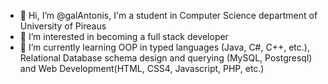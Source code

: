 - 👋 Hi, I’m @galAntonis, I'm a student in Computer Science department of University of Pireaus 
- 👀 I’m interested in becoming a full stack developer
- 🌱 I’m currently learning OOP in typed languages (Java, C#, C++, etc.), Relational Database schema design and querying (MySQL, Postgresql) 
      and Web Development(HTML, CSS4, Javascript, PHP, etc.)

